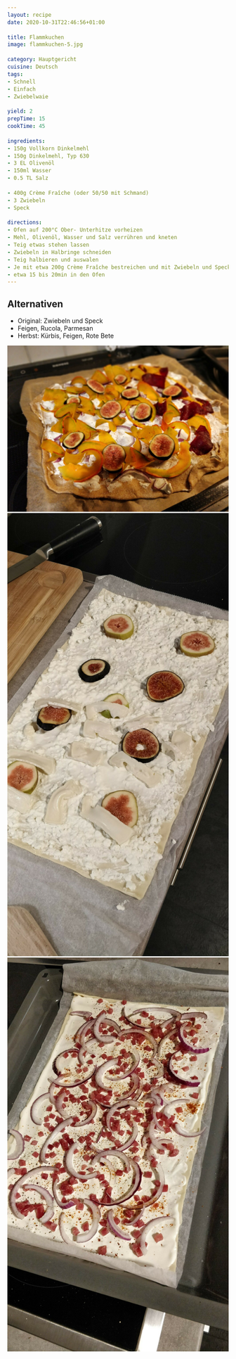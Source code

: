 ```yaml
---
layout: recipe
date: 2020-10-31T22:46:56+01:00

title: Flammkuchen
image: flammkuchen-5.jpg

category: Hauptgericht
cuisine: Deutsch
tags:
- Schnell
- Einfach
- Zwiebelwaie

yield: 2
prepTime: 15
cookTime: 45

ingredients:
- 150g Vollkorn Dinkelmehl
- 150g Dinkelmehl, Typ 630
- 3 EL Olivenöl
- 150ml Wasser
- 0.5 TL Salz

- 400g Crème Fraîche (oder 50/50 mit Schmand)
- 3 Zwiebeln
- Speck

directions:
- Ofen auf 200°C Ober- Unterhitze vorheizen
- Mehl, Olivenöl, Wasser und Salz verrühren und kneten
- Teig etwas stehen lassen
- Zwiebeln in Halbringe schneiden
- Teig halbieren und auswalen
- Je mit etwa 200g Crème Fraîche bestreichen und mit Zwiebeln und Speck belegen
- etwa 15 bis 20min in den Ofen
---
```


## Alternativen
- Original: Zwiebeln und Speck
- Feigen, Rucola, Parmesan
- Herbst: Kürbis, Feigen, Rote Bete

![](flammkuchen.jpg)
![](flammkuchen-3.jpg)
![](flammkuchen-4.jpg)
